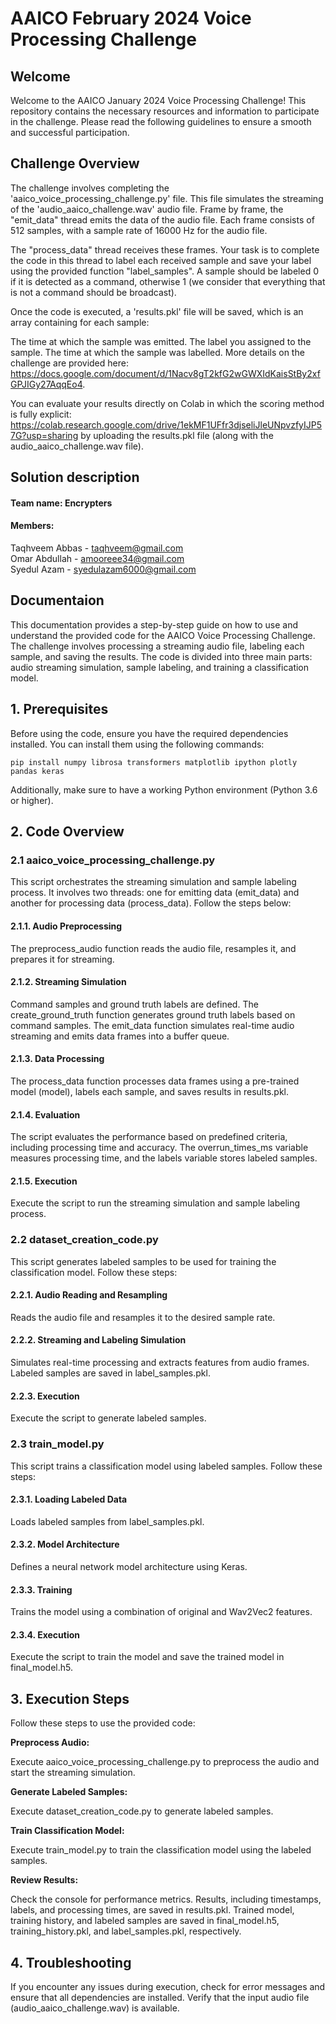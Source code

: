 <h1>AAICO February 2024 Voice Processing Challenge</h1>

<h2>Welcome</h2>

Welcome to the AAICO January 2024 Voice Processing Challenge! This repository contains the necessary resources and information to participate in the challenge. Please read the following guidelines to ensure a smooth and successful participation.

<h2>Challenge Overview</h2>

The challenge involves completing the 'aaico_voice_processing_challenge.py' file. This file simulates the streaming of the 'audio_aaico_challenge.wav' audio file. Frame by frame, the "emit_data" thread emits the data of the audio file. Each frame consists of 512 samples, with a sample rate of 16000 Hz for the audio file.

The "process_data" thread receives these frames. Your task is to complete the code in this thread to label each received sample and save your label using the provided function "label_samples". A sample should be labeled 0 if it is detected as a command, otherwise 1 (we consider that everything that is not a command should be broadcast).

Once the code is executed, a 'results.pkl' file will be saved, which is an array containing for each sample:

The time at which the sample was emitted.
The label you assigned to the sample.
The time at which the sample was labelled.
More details on the challenge are provided here: https://docs.google.com/document/d/1Nacv8gT2kfG2wGWXIdKaisStBy2xfGPJIGy27AqqEo4.

You can evaluate your results directly on Colab in which the scoring method is fully explicit: https://colab.research.google.com/drive/1ekMF1UFfr3djseliJleUNpvzfyIJP57G?usp=sharing by uploading the results.pkl file (along with the audio_aaico_challenge.wav file).

<h2>Solution description</h2>

<h4>Team name: Encrypters</h4>

<h4>Members:</h4>

Taqhveem Abbas - taqhveem@gmail.com <br>
Omar Abdullah - amooreee34@gmail.com <br>
Syedul Azam - syedulazam6000@gmail.com

<h2>Documentaion</h2>

This documentation provides a step-by-step guide on how to use and understand the provided code for the AAICO Voice Processing Challenge. The challenge involves processing a streaming audio file, labeling each sample, and saving the results. The code is divided into three main parts: audio streaming simulation, sample labeling, and training a classification model.

<h2>1. Prerequisites</h2>

Before using the code, ensure you have the required dependencies installed. You can install them using the following commands:

`pip install numpy librosa transformers matplotlib ipython plotly pandas keras`

Additionally, make sure to have a working Python environment (Python 3.6 or higher).

<h2>2. Code Overview</h2>
   
<h3> 2.1 aaico_voice_processing_challenge.py</h3>

This script orchestrates the streaming simulation and sample labeling process. It involves two threads: one for emitting data (emit_data) and another for processing data (process_data). Follow the steps below:

<h4>2.1.1. Audio Preprocessing</h4>

The preprocess_audio function reads the audio file, resamples it, and prepares it for streaming.

<h4>2.1.2. Streaming Simulation</h4>

Command samples and ground truth labels are defined.
The create_ground_truth function generates ground truth labels based on command samples.
The emit_data function simulates real-time audio streaming and emits data frames into a buffer queue.

<h4>2.1.3. Data Processing</h4>

The process_data function processes data frames using a pre-trained model (model), labels each sample, and saves results in results.pkl.

<h4>2.1.4. Evaluation</h4>

The script evaluates the performance based on predefined criteria, including processing time and accuracy.
The overrun_times_ms variable measures processing time, and the labels variable stores labeled samples.

<h4>2.1.5. Execution</h4>

Execute the script to run the streaming simulation and sample labeling process.

<h3>2.2 dataset_creation_code.py</h3>

This script generates labeled samples to be used for training the classification model. Follow these steps:

<h4>2.2.1. Audio Reading and Resampling</h4>

Reads the audio file and resamples it to the desired sample rate.

<h4>2.2.2. Streaming and Labeling Simulation</h4>

Simulates real-time processing and extracts features from audio frames.
Labeled samples are saved in label_samples.pkl.

<h4>2.2.3. Execution</h4>

Execute the script to generate labeled samples.

<h3>2.3 train_model.py</h3>

This script trains a classification model using labeled samples. Follow these steps:

<h4>2.3.1. Loading Labeled Data</h4>

Loads labeled samples from label_samples.pkl.

<h4>2.3.2. Model Architecture</h4>

Defines a neural network model architecture using Keras.

<h4>2.3.3. Training</h4>

Trains the model using a combination of original and Wav2Vec2 features.

<h4>2.3.4. Execution</h4>

Execute the script to train the model and save the trained model in final_model.h5.

<h2>3. Execution Steps</h2>
   
Follow these steps to use the provided code:

**Preprocess Audio:**

Execute aaico_voice_processing_challenge.py to preprocess the audio and start the streaming simulation.

**Generate Labeled Samples:**

Execute dataset_creation_code.py to generate labeled samples.

**Train Classification Model:**

Execute train_model.py to train the classification model using the labeled samples.

**Review Results:**

Check the console for performance metrics.
Results, including timestamps, labels, and processing times, are saved in results.pkl.
Trained model, training history, and labeled samples are saved in final_model.h5, training_history.pkl, and label_samples.pkl, respectively.

<h2>4. Troubleshooting</h2>
   
If you encounter any issues during execution, check for error messages and ensure that all dependencies are installed. Verify that the input audio file (audio_aaico_challenge.wav) is available.
